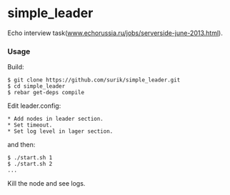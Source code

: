 # simple_leader

Echo interview task(www.echorussia.ru/jobs/serverside-june-2013.html).
   
### Usage

Build:

    $ git clone https://github.com/surik/simple_leader.git
    $ cd simple_leader
    $ rebar get-deps compile

Edit leader.config:

    * Add nodes in leader section.
    * Set timeout.
    * Set log level in lager section.

and then:

    $ ./start.sh 1
    $ ./start.sh 2
    ...

Kill the node and see logs.
